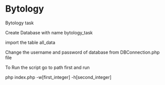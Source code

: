 # Bytology
Bytology task

Create Database with name bytology_task

import the table all_data

Change the username and password of database from  DBConnection.php file


To Run the script go to path first and run

php index.php -w[first_integer] -h[second_integer]
